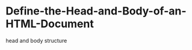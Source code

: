 # Define-the-Head-and-Body-of-an-HTML-Document
head and body structure

<!DOCTYPE html>
<html>
  
  <title>The best page ever</title>
